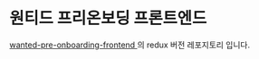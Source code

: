 # **원티드 프리온보딩 프론트엔드**

<a href="https://github.com/Seo0H/wanted-pre-onboarding-frontend"> wanted-pre-onboarding-frontend </a>
의 redux 버전 레포지토리 입니다.
